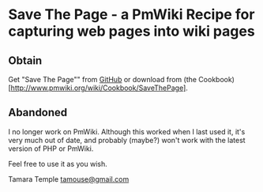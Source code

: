 # Save The Page - a PmWiki Recipe for capturing web pages into wiki pages

## Obtain

Get "Save The Page"" from
[GitHub](git@github.com:tamouse/pmwiki-save-the-page) or download from
(the Cookbook)[http://www.pmwiki.org/wiki/Cookbook/SaveThePage].

## Abandoned

I no longer work on PmWiki. Although this worked when I last used it,
it's very much out of date, and probably (maybe?) won't work with the
latest version of PHP or PmWiki.

Feel free to use it as you wish.

Tamara Temple <tamouse@gmail.com>
